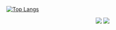 <!--
**KORgosu/KORgosu** is a ✨ _special_ ✨ repository because its `README.md` (this file) appears on your GitHub profile.

Here are some ideas to get you started:

- 🔭 I’m currently working on ...
- 🌱 I’m currently learning ...
- 👯 I’m looking to collaborate on ...
- 🤔 I’m looking for help with ...
- 💬 Ask me about ...
- 📫 How to reach me: ...
- 😄 Pronouns: ...
- ⚡ Fun fact: ...
-->

[![Top Langs](https://github-readme-stats.vercel.app/api/top-langs/?username=KORgosu)](https://github.com/KORgosu/github-readme-stats)


<div align="center">
  <img src="https://img.shields.io/badge/Unity-000000?style=for-the-badge&logo=Unity&logoColor=ffffff">
  <img src="https://img.shields.io/badge/Unreal Engine-0E1128?style=for-the-badge&logo=Unreal Engine&logoColor=ffffff">
 
 </div>

